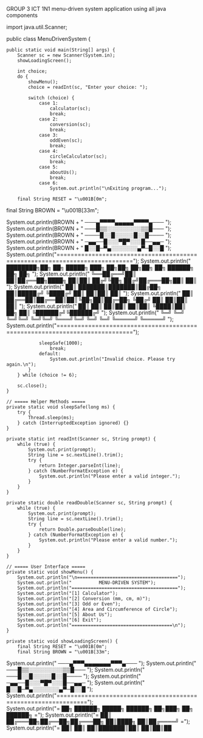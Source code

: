 GROUP 3 ICT 1N1
menu-driven system application using all java components 


import java.util.Scanner;

public class MenuDrivenSystem {

    public static void main(String[] args) {
        Scanner sc = new Scanner(System.in);
        showLoadingScreen();

        int choice;
        do {
            showMenu();
            choice = readInt(sc, "Enter your choice: ");

            switch (choice) {
                case 1:
                    calculator(sc);
                    break;
                case 2:
                    conversion(sc);
                    break;
                case 3:
                    oddEven(sc);
                    break;
                case 4:
                    circleCalculator(sc);
                    break;
                case 5:
                    aboutUs();
                    break;
                case 6:
                    System.out.println("\nExiting program...");
                   
        final String RESET = "\u001B[0m";
final String BROWN = "\u001B[33m";

System.out.println(BROWN + "                     ───▄▀▀▀▀▄▄▄▄▄▀▀▀▀▄───                          ");
System.out.println(BROWN + "                     ───█▒▒░░░░░░░░░▒▒█───                          ");
System.out.println(BROWN + "                     ────█░░█░░░░░█░░█────                          ");
System.out.println(BROWN + "                     ─▄▄──█░░░▀█▀░░░█──▄▄─                          ");
System.out.println(BROWN + "                     █░░█─▀▄░░░░░░░▄▀─█░░█                          ");
System.out.println("============================================================================");
System.out.println("   ████████╗██╗  ██╗ █████╗ ███╗   ██╗██╗  ██╗██╗   ██╗ ██████╗ ██╗   ██╗   ");
System.out.println("   ╚══██╔══╝██║  ██║██╔══██╗████╗  ██║██║ ██╔╝╚██╗ ██╔╝██╔═══██╗██║   ██║   ");
System.out.println("      ██║   ███████║███████║██╔██╗ ██║█████╔╝  ╚████╔╝ ██║   ██║██║   ██║   ");
System.out.println("      ██║   ██╔══██║██╔══██║██║╚██╗██║██╔═██╗   ╚██╔╝  ██║   ██║██║   ██║   ");
System.out.println("      ██║   ██║  ██║██║  ██║██║ ╚████║██║  ██╗   ██║   ╚██████╔╝╚██████╔╝   ");
System.out.println("      ╚═╝   ╚═╝  ╚═╝╚═╝  ╚═╝╚═╝  ╚═══╝╚═╝  ╚═╝   ╚═╝    ╚═════╝  ╚═════╝    ");
System.out.println("============================================================================");
                   
                sleepSafe(1000);
                    break;
                default:
                    System.out.println("Invalid choice. Please try again.\n");
            }
        } while (choice != 6);

        sc.close();
    }

    // ===== Helper Methods =====
    private static void sleepSafe(long ms) {
        try {
            Thread.sleep(ms);
        } catch (InterruptedException ignored) {}
    }

    private static int readInt(Scanner sc, String prompt) {
        while (true) {
            System.out.print(prompt);
            String line = sc.nextLine().trim();
            try {
                return Integer.parseInt(line);
            } catch (NumberFormatException e) {
                System.out.println("Please enter a valid integer.");
            }
        }
    }

    private static double readDouble(Scanner sc, String prompt) {
        while (true) {
            System.out.print(prompt);
            String line = sc.nextLine().trim();
            try {
                return Double.parseDouble(line);
            } catch (NumberFormatException e) {
                System.out.println("Please enter a valid number.");
            }
        }
    }

    // ===== User Interface =====
    private static void showMenu() {
        System.out.println("\n=====================================");
        System.out.println("          MENU-DRIVEN SYSTEM");
        System.out.println("=======================================");
        System.out.println("[1] Calculator");
        System.out.println("[2] Conversion (mm, cm, m)");
        System.out.println("[3] Odd or Even");
        System.out.println("[4] Area and Circumference of Circle");
        System.out.println("[5] About Us");
        System.out.println("[6] Exit");
        System.out.println("=====================================\n");
    }

    private static void showLoadingScreen() {
        final String RESET = "\u001B[0m";
        final String BROWN = "\u001B[33m";

System.out.println("                     ───▄▀▀▀▄▄▄▄▄▄▄▀▀▀▄───                     ");
System.out.println("                     ───█▒▒░░░░░░░░░▒▒█───                     ");
System.out.println("                      ───█░░█░░░░░█░░█────                     ");
System.out.println("                     ─▄▄──█░░░▀█▀░░░█──▄▄─                     ");
System.out.println("                     █░░█─▀▄░░░░░░░▄▀─█░░█                     ");
System.out.println("===============================================================");   
System.out.println("=  ██╗      ██████╗  █████╗ ██████╗   ██╗███╗   ██╗ ██████╗   =");
System.out.println("=  ██║     ██╔═══██╗██╔══██╗██╔═══██╗ ██║████╗  ██║██╔════╝   =");
System.out.println("=  ██║     ██║   ██║███████║██║    ██║██║██
